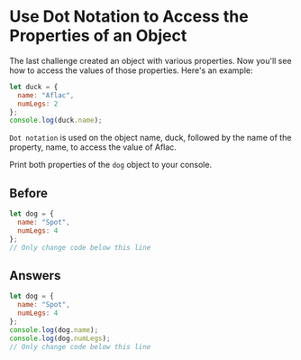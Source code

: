 # Use Dot Notation to Access the Properties of an Object
The last challenge created an object with various properties. Now you'll see how to access the values of those properties. 
Here's an example:
```javascript
let duck = {
  name: "Aflac",
  numLegs: 2
};
console.log(duck.name);
```
`Dot notation` is used on the object name, duck, followed by the name of the property, name, to access the value of Aflac.

Print both properties of the `dog` object to your console.

## Before
```javascript
let dog = {
  name: "Spot",
  numLegs: 4
};
// Only change code below this line
```
## Answers
```javascript
let dog = {
  name: "Spot",
  numLegs: 4
};
console.log(dog.name);
console.log(dog.numLegs);
// Only change code below this line
```
